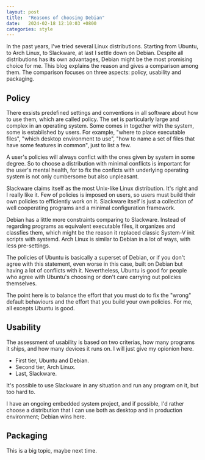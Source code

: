 ```yaml
---
layout: post
title:  "Reasons of choosing Debian"
date:   2024-02-18 12:10:03 +0800
categories: style
---
```


In the past years, I've tried several Linux distributions. Starting from Ubuntu, to Arch Linux,
to Slackware, at last I settle down on Debian. Despite all distributions has its own advantages,
Debian might be the most promising choice for me.
This blog explains the reason and gives a comparison among them.
The comparison focuses on three aspects: policy, usability and packaging.

## Policy

There exsists predefined settings and conventions in all software about how to use them,
which are called policy.
The set is particularly large and complex in an operating system. Some
comes in together with the system, some is established by users.
For example, "where to place executable files",
"which desktop environment to use", "how to name a set of files that have some features in common",
just to list a few.

A user's policies will always confict with the ones given by system in some degree. So to choose
a distribution with minimal conflicts is important for the user's mental health, for to fix
the conficts with underlying operating system is not only cumbersome but also unpleasant.

Slackware claims itself as the most Unix-like Linux distribution. It's right and I really like it.
Few of policies is imposed on users, so users must build their own
policies to efficiently work on it. Slackware itself is just a collection of well cooperating programs
and a minimal configuration framework.

Debian has a little more constraints comparing to Slackware.  Instead of regarding programs as
equivalent executable files, it organizes and classfies them, which might be the reason it
replaced classic System-V init scripts with systemd.
Arch Linux is similar to Debian in a lot of ways, with less pre-settings.

The policies of Ubuntu is basically a superset of Debian, or if you don't agree with this statement,
even worse in this case, built on Debian but having a lot of conflicts with it.
Nevertheless, Ubuntu is good for people who agree with Ubuntu's choosing or don't care carrying out
policies themselves.

The point here is to balance the effort that you must do to fix the "wrong" default behaviours
and the effort that you build your own policies. For me, all excepts Ubuntu is good.

## Usability

The assessment of usability is based on two criterias, how many programs it ships, and how many
devices it runs on. I will just give my opionion here.

- First tier, Ubuntu and Debian.
- Second tier, Arch Linux.
- Last, Slackware.

It's possible to use Slackware in any situation and run any program on it, but too hard to.

I have an ongoing embedded system project, and if possible, I'd rather choose a distribution
that I can use both as desktop and in production environment; Debian wins here.

## Packaging

This is a big topic, maybe next time.

